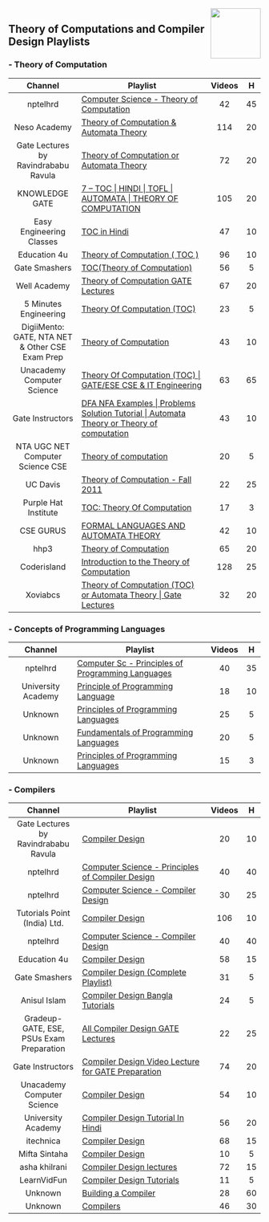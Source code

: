 <img align="right" width="100" src="https://github.com/cs-MohamedAyman/YouTube-Playlists/blob/master/org-logos/youtube.jpg">

## Theory of Computations and Compiler Design Playlists

<h3>-  Theory of Computation</h3>
<table>
    <thead>
        <tr>
            <th width="30%">Channel</th>
            <th width="70%">Playlist</th>
            <th>Videos</th>
            <th>H</th>
        </tr>
    </thead>
    <tbody>
        <tr>
            <td rowspan=1 align=center>nptelhrd</td>
            <td><a href="https://www.youtube.com/playlist?list=PLbMVogVj5nJSd25WnSU144ZyGmsqjuKr3">Computer Science - Theory of Computation</a></td>
            <td align="center">42</td>
            <td align="center">45</td>
        </tr>
        <tr>
            <td rowspan=1 align=center>Neso Academy</td>
            <td><a href="https://www.youtube.com/playlist?list=PLBlnK6fEyqRgp46KUv4ZY69yXmpwKOIev">Theory of Computation & Automata Theory</a></td>
            <td align="center">114</td>
            <td align="center">20</td>
        </tr>
        <tr>
            <td rowspan=1 align=center>Gate Lectures by Ravindrababu Ravula</td>
            <td><a href="https://www.youtube.com/playlist?list=PLEbnTDJUr_IdM___FmDFBJBz0zCsOFxfK">Theory of Computation or Automata Theory</a></td>
            <td align="center">72</td>
            <td align="center">20</td>
        </tr>
        <tr>
            <td rowspan=1 align=center>KNOWLEDGE GATE</td>
            <td><a href="https://www.youtube.com/playlist?list=PLmXKhU9FNesSdCsn6YQqu9DmXRMsYdZ2T">7 – TOC | HINDI | TOFL | AUTOMATA | THEORY OF COMPUTATION</a></td>
            <td align="center">105</td>
            <td align="center">20</td>
        </tr>
        <tr>
            <td rowspan=1 align=center>Easy Engineering Classes</td>
            <td><a href="https://www.youtube.com/playlist?list=PLV8vIYTIdSnZYVUJ6duL_ulTsmVQmmd74">TOC in Hindi</a></td>
            <td align="center">47</td>
            <td align="center">10</td>
        </tr>
        <tr>
            <td rowspan=1 align=center>Education 4u</td>
            <td><a href="https://www.youtube.com/playlist?list=PLrjkTql3jnm_TWSXXvWX1_jX-L6f1QJSx">Theory of Computation ( TOC )</a></td>
            <td align="center">96</td>
            <td align="center">10</td>
        </tr>
        <tr>
            <td rowspan=1 align=center>Gate Smashers</td>
            <td><a href="https://www.youtube.com/playlist?list=PLxCzCOWd7aiFM9Lj5G9G_76adtyb4ef7i">TOC(Theory of Computation)</a></td>
            <td align="center">56</td>
            <td align="center">5</td>
        </tr>
        <tr>
            <td rowspan=1 align=center>Well Academy</td>
            <td><a href="https://www.youtube.com/playlist?list=PL9zFgBale5ftkr9FLajMBN2R4jlEM_hxY">Theory of Computation GATE Lectures</a></td>
            <td align="center">67</td>
            <td align="center">20</td>
        </tr>
        <tr>
            <td rowspan=1 align=center>5 Minutes Engineering</td>
            <td><a href="https://www.youtube.com/playlist?list=PLYwpaL_SFmcDXLUrW3JEq2cv8efNF6UeQ">Theory Of Computation (TOC)</a></td>
            <td align="center">23</td>
            <td align="center">5</td>
        </tr>
        <tr>
            <td rowspan=1 align=center>DigiiMento: GATE, NTA NET & Other CSE Exam Prep</td>
            <td><a href="https://www.youtube.com/playlist?list=PLS8ACsmFCpmQ7aMtE2tG9mhYYor0BQ-Hn">Theory of Computation</a></td>
            <td align="center">43</td>
            <td align="center">10</td>
        </tr>
        <tr>
            <td rowspan=1 align=center>Unacademy Computer Science</td>
            <td><a href="https://www.youtube.com/playlist?list=PLG9aCp4uE-s1P6Z73Gbbh-kdDWwq5Bg7f">Theory Of Computation (TOC) | GATE/ESE CSE & IT Engineering</a></td>
            <td align="center">63</td>
            <td align="center">65</td>
        </tr>
        <tr>
            <td rowspan=1 align=center>Gate Instructors</td>
            <td><a href="https://www.youtube.com/playlist?list=PLXVjll7-2kRnUeE2TSBGlaGbm4aNIcZLJ">DFA NFA Examples | Problems Solution Tutorial | Automata Theory or Theory of computation</a></td>
            <td align="center">43</td>
            <td align="center">10</td>
        </tr>
        <tr>
            <td rowspan=1 align=center>NTA UGC NET Computer Science CSE</td>
            <td><a href="https://www.youtube.com/playlist?list=PLayxKQoyjT383MJ2A2TGNlALVGnr5VPgh">Theory of computation</a></td>
            <td align="center">20</td>
            <td align="center">5</td>
        </tr>
        <tr>
            <td rowspan=1 align=center>UC Davis</td>
            <td><a href="https://www.youtube.com/playlist?list=PLslgisHe5tBM8UTCt1f66oMkpmjCblzkt">Theory of Computation - Fall 2011</a></td>
            <td align="center">22</td>
            <td align="center">25</td>
        </tr>
        <tr>
            <td rowspan=1 align=center>Purple Hat Institute</td>
            <td><a href="https://www.youtube.com/playlist?list=PLNUrArhKbyAJ_s3NYwgNF8aNH254jHEvK">TOC: Theory Of Computation</a></td>
            <td align="center">17</td>
            <td align="center">3</td>
        </tr>
        <tr>
            <td rowspan=1 align=center>CSE GURUS</td>
            <td><a href="https://www.youtube.com/playlist?list=PLYT7YDstBQmHSRKrNApTqquo2FRlMsoHw">FORMAL LANGUAGES AND AUTOMATA THEORY</a></td>
            <td align="center">42</td>
            <td align="center">10</td>
        </tr>
        <tr>
            <td rowspan=1 align=center>hhp3</td>
            <td><a href="https://www.youtube.com/playlist?list=PLbtzT1TYeoMjNOGEiaRmm_vMIwUAidnQz">Theory of Computation</a></td>
            <td align="center">65</td>
            <td align="center">20</td>
        </tr>
        <tr>
            <td rowspan=1 align=center>Coderisland</td>
            <td><a href="https://www.youtube.com/playlist?list=PL601FC994BDD963E4">Introduction to the Theory of Computation</a></td>
            <td align="center">128</td>
            <td align="center">25</td>
        </tr>
        <tr>
            <td rowspan=1 align=center>Xoviabcs</td>
            <td><a href="https://www.youtube.com/playlist?list=PLEJxKK7AcSEEYrMd4G7Y3mjGlE651B7yc">Theory of Computation (TOC) or Automata Theory | Gate Lectures</a></td>
            <td align="center">32</td>
            <td align="center">20</td>
        </tr>
    </tbody>
</table>

<h3>-  Concepts of Programming Languages</h3>
<table>
    <thead>
        <tr>
            <th width="30%">Channel</th>
            <th width="70%">Playlist</th>
            <th>Videos</th>
            <th>H</th>
        </tr>
    </thead>
    <tbody>
        <tr>
            <td rowspan=1 align=center>nptelhrd</td>
            <td><a href="https://www.youtube.com/playlist?list=PLF7C73918190889CE">Computer Sc - Principles of Programming Languages</a></td>
            <td align="center">40</td>
            <td align="center">35</td>
        </tr>
        <tr>
            <td rowspan=1 align=center>University Academy</td>
            <td><a href="https://www.youtube.com/playlist?list=PL-JvKqQx2AtdIkEFDrqsHyKWzb5PWniI1">Principle of Programming Language</a></td>
            <td align="center">18</td>
            <td align="center">10</td>
        </tr>
        <tr>
            <td rowspan=1 align=center>Unknown</td>
            <td><a href="https://www.youtube.com/playlist?list=PLTo1TmBz2ekof8VsYaoTxP-9VgJ9P-dTO">Principles of Programming Languages</a></td>
            <td align="center">25</td>
            <td align="center">5</td>
        </tr>
        <tr>
            <td rowspan=1 align=center>Unknown</td>
            <td><a href="https://www.youtube.com/playlist?list=PLb__S-rkKhexdiJomXSGeqQ46c_MUTPaj">Fundamentals of Programming Languages</a></td>
            <td align="center">20</td>
            <td align="center">5</td>
        </tr>
        <tr>
            <td rowspan=1 align=center>Unknown</td>
            <td><a href="https://www.youtube.com/playlist?list=PLbWkMgLvWbDF3bErg6Ejo8d1QtTSqtWwN">Principles of Programming Languages</a></td>
            <td align="center">15</td>
            <td align="center">3</td>
        </tr>
    </tbody>
    </table>

<h3>-  Compilers</h3>
<table>
    <thead>
        <tr>
            <th width="30%">Channel</th>
            <th width="70%">Playlist</th>
            <th>Videos</th>
            <th>H</th>
        </tr>
    </thead>
    <tbody>
        <tr>
            <td rowspan=1 align=center>Gate Lectures by Ravindrababu Ravula</td>
            <td><a href="https://www.youtube.com/playlist?list=PLEbnTDJUr_IcPtUXFy2b1sGRPsLFMghhS">Compiler Design</a></td>
            <td align="center">20</td>
            <td align="center">10</td>
        </tr>
        <tr>
            <td rowspan=1 align=center>nptelhrd</td>
            <td><a href="https://www.youtube.com/playlist?list=PLbMVogVj5nJQNjkHZgwuAlfQ9tzmQDxjA">Computer Science - Principles of Compiler Design</a></td>
            <td align="center">40</td>
            <td align="center">40</td>
        </tr>
        <tr>
            <td rowspan=1 align=center>nptelhrd</td>
            <td><a href="https://www.youtube.com/playlist?list=PLbMVogVj5nJTmKzaSlCpGgi7qxgcRRs8h">Computer Science - Compiler Design</a></td>
            <td align="center">30</td>
            <td align="center">25</td>
        </tr>
        <tr>
            <td rowspan=1 align=center>Tutorials Point (India) Ltd.</td>
            <td><a href="https://www.youtube.com/playlist?list=PLWPirh4EWFpGa0qAEcNGJo2HSRC5_KMT6">Compiler Design</a></td>
            <td align="center">106</td>
            <td align="center">10</td>
        </tr>
        <tr>
            <td rowspan=1 align=center>nptelhrd</td>
            <td><a href="https://www.youtube.com/playlist?list=PL3690D679B876DE6A">Computer Science - Compiler Design</a></td>
            <td align="center">40</td>
            <td align="center">40</td>
        </tr>
        <tr>
            <td rowspan=1 align=center>Education 4u</td>
            <td><a href="https://www.youtube.com/playlist?list=PLrjkTql3jnm-wW5XdvumCa1u9LjczipjA">Compiler Design</a></td>
            <td align="center">58</td>
            <td align="center">15</td>
        </tr>
        <tr>
            <td rowspan=1 align=center>Gate Smashers</td>
            <td><a href="https://www.youtube.com/playlist?list=PLxCzCOWd7aiEKtKSIHYusizkESC42diyc">Compiler Design (Complete Playlist)</a></td>
            <td align="center">31</td>
            <td align="center">5</td>
        </tr>
        <tr>
            <td rowspan=1 align=center>Anisul Islam</td>
            <td><a href="https://www.youtube.com/playlist?list=PLgH5QX0i9K3oWTwTgILA7v9oysoDgkJDg">Compiler Design Bangla Tutorials</a></td>
            <td align="center">24</td>
            <td align="center">5</td>
        </tr>
        <tr>
            <td rowspan=1 align=center>Gradeup- GATE, ESE, PSUs Exam Preparation</td>
            <td><a href="https://www.youtube.com/playlist?list=PLynLXReWAxdGn85HptGs0Qz_esWIItC5s">All Compiler Design GATE Lectures</a></td>
            <td align="center">22</td>
            <td align="center">25</td>
        </tr>
        <tr>
            <td rowspan=1 align=center>Gate Instructors</td>
            <td><a href="https://www.youtube.com/playlist?list=PLXVjll7-2kRmpnXxL5QIZBZdRQys6ZHZC">Compiler Design Video Lecture for GATE Preparation</a></td>
            <td align="center">74</td>
            <td align="center">20</td>
        </tr>
        <tr>
            <td rowspan=1 align=center>Unacademy Computer Science</td>
            <td><a href="https://www.youtube.com/playlist?list=PLG9aCp4uE-s3XepZyd94jGic7qMFa7CW1">Compiler Design</a></td>
            <td align="center">54</td>
            <td align="center">10</td>
        </tr>
        <tr>
            <td rowspan=1 align=center>University Academy</td>
            <td><a href="https://www.youtube.com/playlist?list=PL-JvKqQx2Ate5DWhppx-MUOtGNA4S3spT">Compiler Design Tutorial In Hindi</a></td>
            <td align="center">56</td>
            <td align="center">20</td>
        </tr>
        <tr>
            <td rowspan=1 align=center>itechnica</td>
            <td><a href="https://www.youtube.com/playlist?list=PL6aFkLM6Wp-rYWlSJGmOtex694M3UvG4F">Compiler Design</a></td>
            <td align="center">68</td>
            <td align="center">15</td>
        </tr>
        <tr>
            <td rowspan=1 align=center>Mifta Sintaha</td>
            <td><a href="https://www.youtube.com/playlist?list=PLW1OMpQZxu7xMh7nuDQYQ2mDcqY2hzBWk">Compiler Design</a></td>
            <td align="center">10</td>
            <td align="center">5</td>
        </tr>
        <tr>
            <td rowspan=1 align=center>asha khilrani</td>
            <td><a href="https://www.youtube.com/playlist?list=PLz8TdOA7NTzSu-ePbGtghroiomWA-FFK9">Compiler Design lectures</a></td>
            <td align="center">72</td>
            <td align="center">15</td>
        </tr>
        <tr>
            <td rowspan=1 align=center>LearnVidFun</td>
            <td><a href="https://www.youtube.com/playlist?list=PLwmA1T37CsHr_pTn20OACOesqRHdMjq-b">Compiler Design Tutorials</a></td>
            <td align="center">11</td>
            <td align="center">5</td>
        </tr>
        <tr>
            <td rowspan=1 align=center>Unknown</td>
            <td><a href="https://www.youtube.com/playlist?list=PLRAdsfhKI4OWNOSfS7EUu5GRAVmze1t2y">Building a Compiler</a></td>
            <td align="center">28</td>
            <td align="center">60</td>
        </tr>
        <tr>
            <td rowspan=1 align=center>Unknown</td>
            <td><a href="https://www.youtube.com/playlist?list=PL6KMWPQP_DM97Hh0PYNgJord-sANFTI3i">Compilers</a></td>
            <td align="center">46</td>
            <td align="center">30</td>
        </tr>
    </tbody>
    </table>
